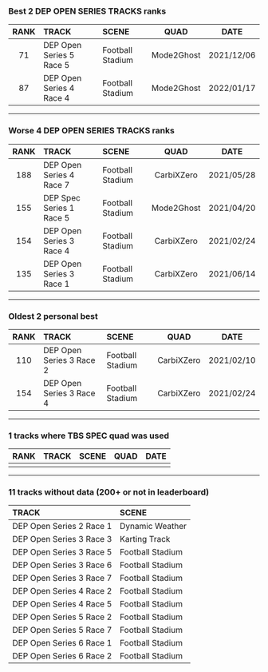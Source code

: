 ### Best 2 DEP OPEN SERIES TRACKS ranks
|RANK|TRACK|SCENE|QUAD|DATE|
|:---:|:---|:---|:---:|:---:|
|71|DEP Open Series 5 Race 5|Football Stadium|Mode2Ghost|2021/12/06|
|87|DEP Open Series 4 Race 4|Football Stadium|Mode2Ghost|2022/01/17|
---
### Worse 4 DEP OPEN SERIES TRACKS ranks
|RANK|TRACK|SCENE|QUAD|DATE|
|:---:|:---|:---|:---:|:---:|
|188|DEP Open Series 4 Race 7|Football Stadium|CarbiXZero|2021/05/28|
|155|DEP Spec Series 1 Race 5|Football Stadium|Mode2Ghost|2021/04/20|
|154|DEP Open Series 3 Race 4|Football Stadium|CarbiXZero|2021/02/24|
|135|DEP Open Series 3 Race 1|Football Stadium|CarbiXZero|2021/06/14|
---
### Oldest 2 personal best
|RANK|TRACK|SCENE|QUAD|DATE|
|:---:|:---|:---|:---:|:---:|
|110|DEP Open Series 3 Race 2|Football Stadium|CarbiXZero|2021/02/10|
|154|DEP Open Series 3 Race 4|Football Stadium|CarbiXZero|2021/02/24|
---
### 1 tracks where TBS SPEC quad was used
|RANK|TRACK|SCENE|QUAD|DATE|
|:---:|:---|:---|:---:|:---:|
||||||
---
### 11 tracks without data (200+ or not in leaderboard)
|TRACK|SCENE|
|:---|:---|
|DEP Open Series 2 Race 1|Dynamic Weather|
|DEP Open Series 3 Race 3|Karting Track|
|DEP Open Series 3 Race 5|Football Stadium|
|DEP Open Series 3 Race 6|Football Stadium|
|DEP Open Series 3 Race 7|Football Stadium|
|DEP Open Series 4 Race 2|Football Stadium|
|DEP Open Series 4 Race 5|Football Stadium|
|DEP Open Series 5 Race 2|Football Stadium|
|DEP Open Series 5 Race 7|Football Stadium|
|DEP Open Series 6 Race 1|Football Stadium|
|DEP Open Series 6 Race 2|Football Stadium|

